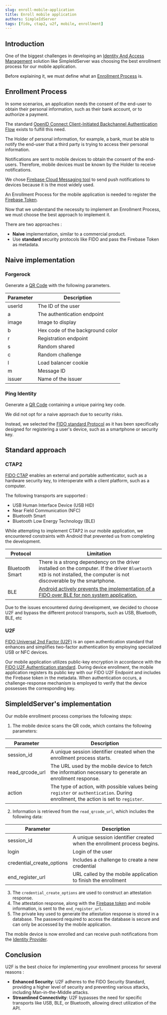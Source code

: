 ```yaml
---
slug: enroll-mobile-application
title: Enroll mobile application
authors: SimpleIdServer
tags: [fido, ctap2, u2f, mobile, enrollment]
---
```


## Introduction

One of the biggest challenges in developing an [Identity And Access Management](../glossary) solution like SimpleIdServer was choosing the best enrollment process for our mobile application.

Before explaining it, we must define what an [Enrollment Process](../docs/glossary) is.


## Enrollment Process

In some scenarios, an application needs the consent of the end-user to obtain their personal information, such as their bank account, or to authorize a payment.

The standard [OpenID Connect Client-Initiated Backchannel Authentication Flow](https://openid.net/specs/openid-client-initiated-backchannel-authentication-core-1_0.html) exists to fulfill this need. 

The Holder of personal information, for example, a bank, must be able to notify the end-user that a third party is trying to access their personal information.

Notifications are sent to mobile devices to obtain the consent of the end-users. Therefore, mobile devices must be known by the Holder to receive notifications.

We chose [Firebase Cloud Messaging tool](https://firebase.google.com/docs/cloud-messaging?hl=fr) to send push notifications to devices because it is the most widely used.

An Enrollment Process for the mobile application is needed to register the [Firebase Token](https://firebase.google.com/docs/reference/unity/class/firebase/messaging/firebase-messaging#gettokenasync).

Now that we understand the necessity to implement an Enrollment Process, we must choose the best approach to implement it.

There are two approaches :
* **Naive** implementation, similar to a commercial product.
* Use **standard** security protocols like FIDO and pass the Firebase Token as metadata.

## Naive implementation

### Forgerock

Generate a [QR Code](https://backstage.forgerock.com/docs/idcloud/latest/am-authentication/authn-mfa-download-app.html) with the following parameters. 

| Parameter  | Description                      |
| ---------- | -------------------------------- |
| userId     | The ID of the user               |
| a          | The authentication endpoint      |
| image      | Image to display                 |
| b          | Hex code of the background color |
| r          | Registration endpoint            |
| s          | Random shared                    |
| c          | Random challenge                 |
| l          | Load balancer cookie             |
| m          | Message ID                       |
| issuer     | Name of the issuer               |

### Ping Identity

Generate a [QR Code](https://docs.pingidentity.com/r/en-us/pingid-user-guide/pingid_setup_android_device) containing a unique pairing key code.

We did not opt for a naive approach due to security risks.

Instead, we selected the [FIDO standard Protocol](https://fidoalliance.org/) as it has been specifically designed for registering a user's device, such as a smartphone or security key.

## Standard approach

### CTAP2

[FIDO CTAP](https://fidoalliance.org/specs/fido-v2.0-ps-20190130/fido-client-to-authenticator-protocol-v2.0-ps-20190130.html) enables an external and portable authenticator, such as a hardware security key, to interoperate with a client platform, such as a computer.

The following transports are supported :

* USB Human Interface Device (USB HID)
* Near Field Communication (NFC)
* Bluetooth Smart
* Bluetooth Low Energy Technology (BLE)

While attempting to implement CTAP2 in our mobile application, we encountered constraints with Android that prevented us from completing the development.

| Protocol        | Limitation                                                                                                                                                                                                                                                       |
| --------------- | ---------------------------------------------------------------------------------------------------------------------------------------------------------------------------------------------------------------------------------------------------------------- |
| Bluetooth Smart | There is a strong dependency on the driver installed on the computer. If the driver `Bluetooth HID` is not installed, the computer is not discoverable by the smartphone.                                                                                        |
| BLE             | [Android actively prevents the implementation of a FIDO over BLE for non system application.](https://android.googlesource.com/platform/packages/apps/Bluetooth/+/6f7f9bbf46acaaf266537256da4d0345909ea1c4/src/com/android/bluetooth/gatt/GattService.java#3217) |

Due to the issues encountered during development, we decided to choose U2F and bypass the different protocol transports, such as USB, Bluetooth, BLE, etc

### U2F

[FIDO Universal 2nd Factor (U2F)](https://fidoalliance.org/specs/u2f-specs-master/fido-u2f-overview.html) is an open authentication standard that enhances and simplifies two-factor authentication by employing specialized USB or NFC devices.

Our mobile application utilizes public-key encryption in accordance with the [FIDO U2F Authentication standard](https://fidoalliance.org/specifications/).
 During device enrollment, the mobile application registers its public key with our FIDO U2F Endpoint and includes the Firebase token in the metadata. 
When authentication occurs, a challenge-response mechanism is employed to verify that the device possesses the corresponding key.

## SimpleIdServer's implementation

Our mobile enrollment process comprises the following steps:

1. The mobile device scans the QR code, which contains the following parameters:

| Parameter       | Description                                                                                                                         |
| --------------- | ----------------------------------------------------------------------------------------------------------------------------------- | 
| session_id      | A unique session identifier created when the enrollment process starts.                                                             |
| read_qrcode_url | The URL used by the mobile device to fetch the information necessary to generate an enrollment response.                            |
| action          | The type of action, with possible values being `register` or `authentication`.  During enrollment, the action is set to `register`. |

2. Information is retrieved from the `read_qrcode_url`, which includes the following data:

| Parameter                 | Description                                                                  |
| ------------------------- | ---------------------------------------------------------------------------- |
| session_id                | A unique session identifier created when the enrollment process begins.      |
| login                     | Login of the user                                                            |
| credential_create_options | Includes a challenge to create a new credential                              |
| end_register_url          | URL called by the mobile application to finish the enrollment                |

3. The `credential_create_options` are used to construct an attestation response.
4. The attestation response, along with the [Firebase token](https://firebase.google.com/docs/reference/unity/class/firebase/messaging/firebase-messaging#gettokenasync) and mobile information, is sent to the `end_register_url`. 
5. The private key used to generate the attestation response is stored in a database. The password required to access the database is secure and can only be accessed by the mobile application.

The mobile device is now enrolled and can receive push notifications from the [Identity Provider](../docs/glossary).

## Conclusion

U2F is the best choice for implementing your enrollment process for several reasons :

* **Enhanced Security**: U2F adheres to the FIDO Security Standard, providing a higher level of security and preventing various attacks, including Man-in-the-Middle attacks.
* **Streamlined Connectivity**: U2F bypasses the need for specific transports like USB, BLE, or Bluetooth, allowing direct utilization of the API.